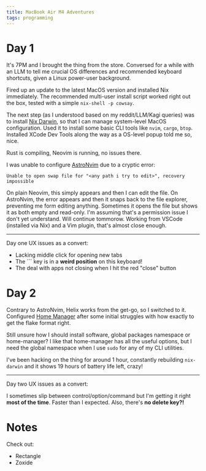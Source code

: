 ```yaml
---
title: MacBook Air M4 Adventures
tags: programming
---
```


# Day 1

It's 7PM and I brought the thing from the store. Conversed for a while with an
LLM to tell me crucial OS differences and recommended keyboard shortcuts, given
a Linux power-user background.

Fired up an update to the latest MacOS version and installed Nix immediately.
The recommended multi-user install script worked right out the box, tested with
a simple `nix-shell -p cowsay`.

The next step (as I understood based on my reddit/LLM/Kagi queries) was to
install [Nix Darwin](https://github.com/nix-darwin/nix-darwin), so that I can
manage system-level MacOS configuration. Used it to install some basic CLI
tools like `nvim`, `cargo`, `btop`. Installed XCode Dev Tools along the way as
a OS-level popup told me so, nice.

Rust is compiling, Neovim is running, no issues there.

I was unable to configure [AstroNvim](https://astronvim.com/) due to a cryptic error:

```
Unable to open swap file for "<any path i try to edit>", recovery impossible
```

On plain Neovim, this simply appears and then I can edit the file. On
AstroNvim, the error appears and then it snaps back to the file explorer,
preventing me form editing anything. Sometimes it opens the file but shows it
as both empty and read-only. I'm assuming that's a permission issue I don't yet
understand. Will continue tommorow. Working from VSCode (installed via Nix) and
a Vim plugin, that's almost close enough.

---

Day one UX issues as a convert:

- Lacking middle click for opening new tabs
- The ``` key is in a **weird position** on this keyboard!
- The deal with apps not closing when I hit the red "close" button

# Day 2

Contrary to AstroNvim, Helix works from the get-go, so I switched to it.
Configured [Home Manager](https://github.com/nix-community/home-manager) after
some initial struggles with how exactly to get the flake format right.

Still unsure how I should install software, global packages namespace or
home-manager? I like that home-manager has all the useful options, but I need
the global namespace when I use `sudo` for any of my CLI utilities.

I've been hacking on the thing for around 1 hour, constantly rebuilding
`nix-darwin` and it shows 19 hours of battery life left, crazy!

---

Day two UX issues as a convert:

I sometimes slip between control/option/command but I'm getting it right **most
of the time**. Faster than I expected. Also, there's **no delete key?!**

# Notes

Check out:

- Rectangle
- Zoxide
